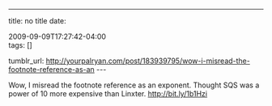 ---
title: no title
date:

 2009-09-09T17:27:42-04:00  
tags:  []

tumblr_url:
http://yourpalryan.com/post/183939795/wow-i-misread-the-footnote-reference-as-an
\-\--

Wow, I misread the footnote reference as an exponent. Thought SQS was a
power of 10 more expensive than Linxter. <http://bit.ly/1b1Hzi>
